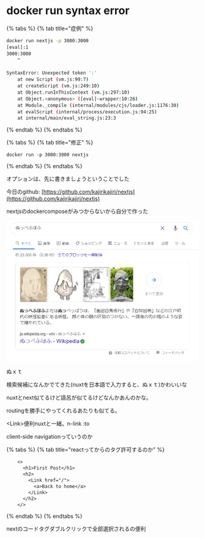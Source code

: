 # docker run syntax error



{% tabs %}
{% tab title="症例" %}
```bash
docker run nextjs -p 3000:3000
[eval]:1
3000:3000
    ^

SyntaxError: Unexpected token ':'
    at new Script (vm.js:99:7)
    at createScript (vm.js:249:10)
    at Object.runInThisContext (vm.js:297:10)
    at Object.<anonymous> ([eval]-wrapper:10:26)
    at Module._compile (internal/modules/cjs/loader.js:1176:30)
    at evalScript (internal/process/execution.js:94:25)
    at internal/main/eval_string.js:23:3
```
{% endtab %}
{% endtabs %}

{% tabs %}
{% tab title="修正" %}
```
docker run -p 3000:3000 nextjs
```
{% endtab %}
{% endtabs %}

オプションは、先に書きましょうということでした

今日のgithub: [https://github.com/kajirikajiri/nextjs](https://github.com/kajirikajiri/nextjs)

nextjsのdockercomposeがみつからないから自分で作った

![](.gitbook/assets/image%20%282%29.png)

ぬｘｔ

検索候補になんかでてきた\(nuxtを日本語で入力すると、ぬｘｔ\)かわいいな

nuxtとnext似てるけど語呂が似てるけどなんかあんのかな。

routingを勝手にやってくれるあたりも似てる。

&lt;Link&gt;便利nuxtと一緒。n-link :to

client-side navigationっていうのか

{% tabs %}
{% tab title="reactってからのタグ許可するのか" %}
```text
    <>
      <h1>First Post</h1>
      <h2>
        <Link href="/">
          <a>Back to home</a>
        </Link>
      </h2>
    </>
```
{% endtab %}
{% endtabs %}

nextのコードタグダブルクリックで全部選択されるの便利



